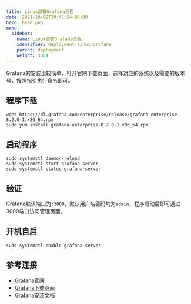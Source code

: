 ```yaml
---
title: Linux部署Grafana流程
date: 2021-10-09T20:45:54+08:00
hero: head.png
menu:
  sidebar:
    name: Linux部署Grafana流程
    identifier: deployment-linux-grafana
    parent: deployment
    weight: 3004
---
```


Grafana的安装比较简单，打开官网下载页面，选择对应的系统以及需要的版本号，按照指引执行命令即可。

## 程序下载

```shell
wget https://dl.grafana.com/enterprise/release/grafana-enterprise-8.2.0-1.x86_64.rpm
sudo yum install grafana-enterprise-8.2.0-1.x86_64.rpm
```

## 启动程序

```shell
sudo systemctl daemon-reload
sudo systemctl start grafana-server
sudo systemctl status grafana-server
```

## 验证

Grafana默认端口为`:3000`，默认用户名密码均为`admin`，程序启动后即可通过3000端口访问管理页面。


## 开机自启

```shell
sudo systemctl enable grafana-server
```

## 参考连接

- [Grafana官网](https://grafana.com/)
- [Grafana下载页面](https://grafana.com/grafana/download?pg=get&plcmt=selfmanaged-box1-cta1)
- [Grafana安装文档](https://grafana.com/docs/grafana/latest/installation/rpm/#2-start-the-server)
